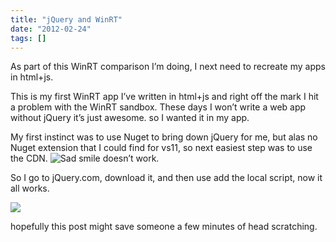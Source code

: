 ```yaml
---
title: "jQuery and WinRT"
date: "2012-02-24"
tags: []
---
```


As part of this WinRT comparison I’m doing, I next need to recreate my apps in html+js.

This is my first WinRT app I’ve written in html+js and right off the mark I hit a problem with the WinRT sandbox. These days I won’t write a web app without jQuery it’s just awesome. so I wanted it in my app.

My first instinct was to use Nuget to bring down jQuery for me, but alas no Nuget extension that I could find for vs11, so next easiest step was to use the CDN. ![Sad smile](./image.axd?picture=wlEmoticon-sadsmile_2.png) doesn’t work.

So I go to jQuery.com, download it, and then use add the local script, now it all works.

![](/images/./image.axd?picture=image_thumb_158.png)

hopefully this post might save someone a few minutes of head scratching.
